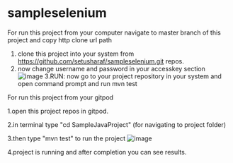 # sampleselenium
For run this project from your computer
navigate to master branch of this project and copy http clone url path
1. clone this project into your system from https://github.com/setusharaf/sampleselenium.git repos.
2. now change username and password in your accesskey section
![image](https://user-images.githubusercontent.com/118762319/203307275-597bd3d5-d4bb-4230-b3dc-c815bf24dadb.png)
3.RUN: now go to your project repository in your system and open command prompt and run mvn test


For run this project from your gitpod

1.open this project repos in gitpod. 

2.in terminal type "cd SampleJavaProject"  (for navigating to project folder)

3.then type "mvn test" to run the project
![image](https://user-images.githubusercontent.com/118762319/204218263-524ec9e6-ab2d-4028-82ff-ef65a0b2cd96.png)

4.project is running and after completion you can see results.
